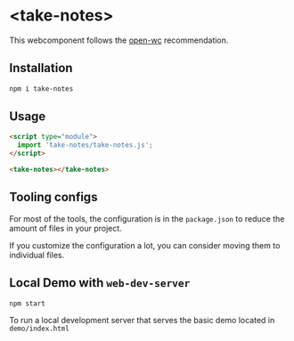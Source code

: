 # \<take-notes>

This webcomponent follows the [open-wc](https://github.com/open-wc/open-wc) recommendation.

## Installation
```bash
npm i take-notes
```

## Usage
```html
<script type="module">
  import 'take-notes/take-notes.js';
</script>

<take-notes></take-notes>
```



## Tooling configs

For most of the tools, the configuration is in the `package.json` to reduce the amount of files in your project.

If you customize the configuration a lot, you can consider moving them to individual files.

## Local Demo with `web-dev-server`
```bash
npm start
```
To run a local development server that serves the basic demo located in `demo/index.html`
